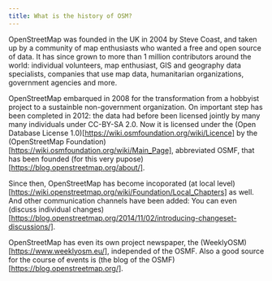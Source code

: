 ```yaml
---
title: What is the history of OSM?
---
```



OpenStreetMap was founded in the UK in 2004 by Steve Coast, and taken up by a community of map enthusiasts who wanted a free and open source of data. It has since grown to more than 1 million contributors around the world: individual volunteers, map enthusiast, GIS and geography data specialists, companies that use map data, humanitarian organizations, government agencies and more.

OpenStreetMap embarqued in 2008 for the transformation from a hobbyist project to a sustainble non-government organization. On important step has been completed in 2012: the data had before been licensed jointly by many many individuals under CC-BY-SA 2.0. Now it is licensed under the (Open Database License 1.0)[https://wiki.osmfoundation.org/wiki/Licence] by the (OpenStreetMap Foundation)[https://wiki.osmfoundation.org/wiki/Main_Page], abbreviated OSMF, that has been founded (for this very pupose)[https://blog.openstreetmap.org/about/].

Since then, OpenStreetMap has become incoporated (at local level)[https://wiki.openstreetmap.org/wiki/Foundation/Local_Chapters] as well. And other communication channels have been added: You can even (discuss individual changes)[https://blog.openstreetmap.org/2014/11/02/introducing-changeset-discussions/].

OpenStreetMap has even its own project newspaper, the (WeeklyOSM)[https://www.weeklyosm.eu/], independed of the OSMF. Also a good source for the course of events is (the blog of the OSMF)[https://blog.openstreetmap.org/].
